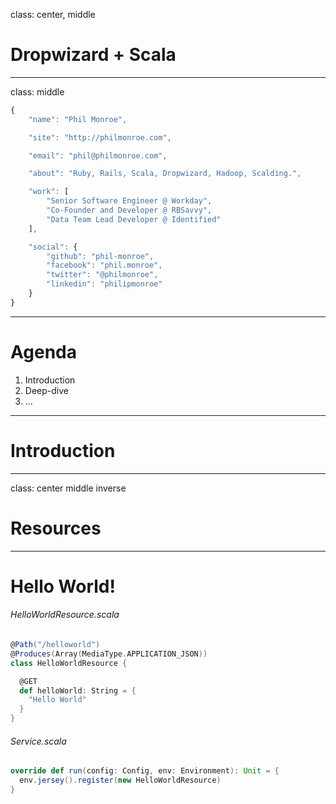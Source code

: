 class: center, middle

# Dropwizard + Scala

---
class: middle

``` javascript
{
    "name": "Phil Monroe",

    "site": "http://philmonroe.com",

    "email": "phil@philmonroe.com",

    "about": "Ruby, Rails, Scala, Dropwizard, Hadoop, Scalding.",

    "work": [
        "Senior Software Engineer @ Workday",
        "Co-Founder and Developer @ RBSavvy",
        "Data Team Lead Developer @ Identified"
    ],

    "social": {
        "github": "phil-monroe",
        "facebook": "phil.monroe",
        "twitter": "@philmonroe",
        "linkedin": "philipmonroe"
    }
}
```


---
# Agenda

1. Introduction
2. Deep-dive
3. ...


---

# Introduction

---
class: center middle inverse

# Resources

---
# Hello World!

###### HelloWorldResource.scala
``` scala
@Path("/helloworld")
@Produces(Array(MediaType.APPLICATION_JSON))
class HelloWorldResource {

  @GET
  def helloWorld: String = {
    "Hello World"
  }
}
```


###### Service.scala
``` scala
override def run(config: Config, env: Environment): Unit = {
  env.jersey().register(new HelloWorldResource)
}
```